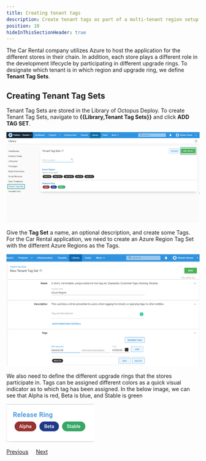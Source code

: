 ```yaml
---
title: Creating tenant tags
description: Create tenant tags as part of a multi-tenant region setup in Octopus Deploy.
position: 10
hideInThisSectionHeader: true
---
```


The Car Rental company utilizes Azure to host the application for the different stores in their chain.  In addition, each store plays a different role in the development lifecycle by participating in different upgrade rings.  To designate which tenant is in which region and upgrade ring, we define **Tenant Tag Sets**.

## Creating Tenant Tag Sets

Tenant Tag Sets are stored in the Library of Octopus Deploy.  To create Tenant Tag Sets, navigate to **{{Library,Tenant Tag Sets}}** and click **ADD TAG SET**.

![](images/tenant-tagset-create.png "width=500")

Give the **Tag Set** a name, an optional description, and create some Tags.  For the Car Rental application, we need to create an Azure Region Tag Set with the different Azure Regions as the Tags.

![](images/tenant-tag-create.png "width=500")

We also need to define the different upgrade rings that the stores participate in.  Tags can be assigned different colors as a quick visual indicator as to which tag has been assigned.  In the below image, we can see that Alpha is red, Beta is blue, and Stable is green

![](images/tenant-tag-release-ring.png "width=500")

<span><a class="btn btn-secondary" href="/docs/tenants/guides/multi-tenant-region/creating-new-tenants">Previous</a></span>&nbsp;&nbsp;&nbsp;&nbsp;&nbsp;<span><a class="btn btn-success" href="/docs/tenants/guides/multi-tenant-region/manage-tenant-and-tenant-tags">Next</a></span>